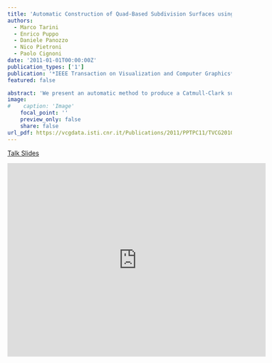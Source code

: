 ```yaml
---
title: 'Automatic Construction of Quad-Based Subdivision Surfaces using Fitmaps'
authors:
  - Marco Tarini
  - Enrico Puppo
  - Daniele Panozzo
  - Nico Pietroni
  - Paolo Cignoni
date: '2011-01-01T00:00:00Z'
publication_types: ['1']
publication: '*IEEE Transaction on Visualization and Computer Graphics*'
featured: false

abstract: 'We present an automatic method to produce a Catmull-Clark subdivision surface that fits a given input mesh. Its control mesh is coarse and adaptive, and it is obtained by simplifying an initial mesh at high resolution. Simplification occurs progressively via local operators and addresses both quality of surface and faithfulness to the input shape throughout the whole process. The method is robust and performs well on rather complex shapes. Displacement mapping or normal mapping can be applied to approximate the input shape arbitrarily well.      Talk Slides'
image:
#    caption: 'Image'
    focal_point: ''
    preview_only: false
    share: false
url_pdf: https://vcgdata.isti.cnr.it/Publications/2011/PPTPC11/TVCG2010-PanPupTaretall.pdf
---
```

[ Talk Slides ](https://vcgdata.isti.cnr.it/Publicstions/2011/PPTPC11/fitmap.ppt)

<iframe width="580" height="435" src="http://www.youtube.com/embed/a0wYWC8JX34" frameborder="0" frameborder="0" allowfullscreen>

